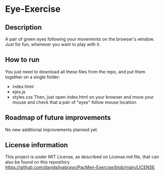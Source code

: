 # Eye-Exercise
## Description
A pair of green eyes following your movements on the browser's window. Just for fun, whenever you want to play with it.

## How to run
You just need to download all these files from the repo, and put them together on a single folder:
- index.html
- ejes.js
- styles.css
Then, just open index.html on your browser and move your mouse and check that a pair of "eyes" follow mouse location.

## Roadmap of future improvements
No new additional improvements planned yet.

## License information
This project is under MIT License, as described on License.md file, that can also be found on this repository
https://github.com/davidsilvabravo/PacMen-Exercise/blob/main/LICENSE

